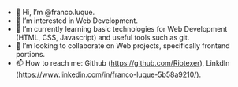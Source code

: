 - 👋 Hi, I’m @franco.luque.
- 👀 I’m interested in Web Development.
- 🌱 I’m currently learning basic technologies for Web Development (HTML, CSS, Javascript) and useful tools such as git.
- 💞️ I’m looking to collaborate on Web projects, specifically frontend portions.
- 📫 How to reach me: Github (https://github.com/Riotexer), LinkdIn (https://www.linkedin.com/in/franco-luque-5b58a9210/).

<!---
Riotexer/Riotexer is a ✨ special ✨ repository because its `README.md` (this file) appears on your GitHub profile.
You can click the Preview link to take a look at your changes.
--->

